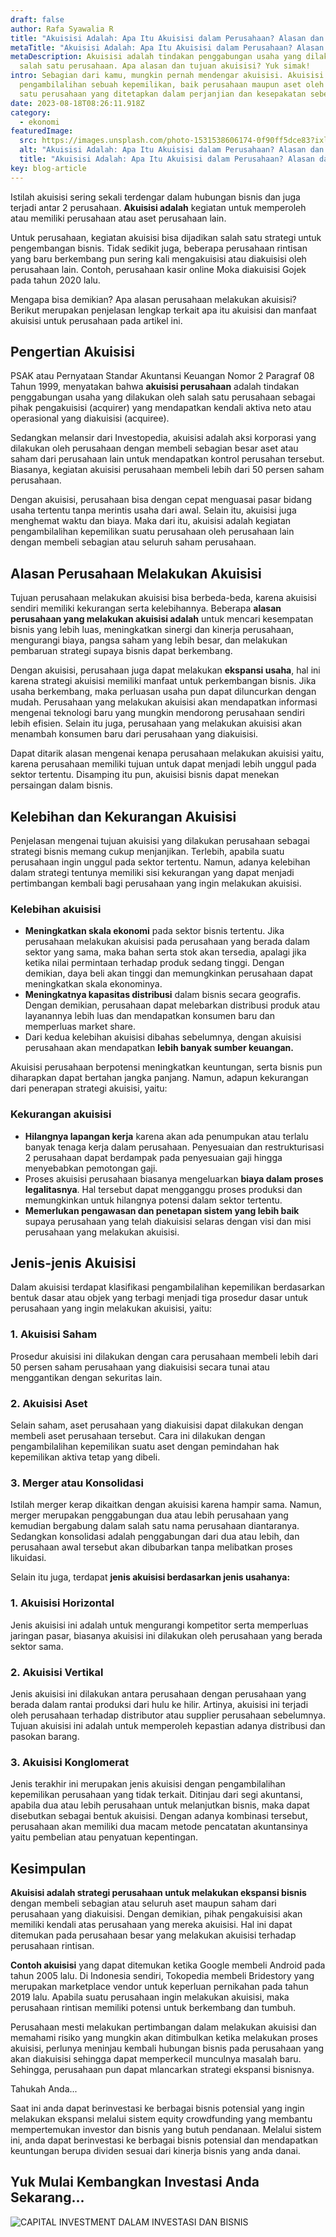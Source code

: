 ```yaml
---
draft: false
author: Rafa Syawalia R
title: "Akuisisi Adalah: Apa Itu Akuisisi dalam Perusahaan? Alasan dan Tujuan"
metaTitle: "Akuisisi Adalah: Apa Itu Akuisisi dalam Perusahaan? Alasan dan Tujuan"
metaDescription: Akuisisi adalah tindakan penggabungan usaha yang dilakukan oleh
  salah satu perusahaan. Apa alasan dan tujuan akuisisi? Yuk simak!
intro: Sebagian dari kamu, mungkin pernah mendengar akuisisi. Akuisisi adalah
  pengambilalihan sebuah kepemilikan, baik perusahaan maupun aset oleh salah
  satu perusahaan yang ditetapkan dalam perjanjian dan kesepakatan sebelumnya.
date: 2023-08-18T08:26:11.918Z
category:
  - ekonomi
featuredImage:
  src: https://images.unsplash.com/photo-1531538606174-0f90ff5dce83?ixlib=rb-1.2.1&ixid=MnwxMjA3fDB8MHxwaG90by1wYWdlfHx8fGVufDB8fHx8&auto=format&fit=crop&w=2874&q=80
  alt: "Akuisisi Adalah: Apa Itu Akuisisi dalam Perusahaan? Alasan dan Tujuan"
  title: "Akuisisi Adalah: Apa Itu Akuisisi dalam Perusahaan? Alasan dan Tujuan"
key: blog-article
---
```

Istilah akuisisi sering sekali terdengar dalam hubungan bisnis dan juga terjadi antar 2 perusahaan. **Akuisisi adalah** kegiatan untuk memperoleh atau memiliki perusahaan atau aset perusahaan lain. 

Untuk perusahaan, kegiatan akuisisi bisa dijadikan salah satu strategi untuk pengembangan bisnis. Tidak sedikit juga, beberapa perusahaan rintisan yang baru berkembang pun sering kali mengakuisisi atau diakuisisi oleh perusahaan lain. Contoh, perusahaan kasir online Moka diakuisisi Gojek pada tahun 2020 lalu.

Mengapa bisa demikian? Apa alasan perusahaan melakukan akuisisi? Berikut merupakan penjelasan lengkap terkait apa itu akuisisi dan manfaat akuisisi untuk perusahaan pada artikel ini.

## Pengertian Akuisisi

PSAK atau Pernyataan Standar Akuntansi Keuangan Nomor 2 Paragraf 08 Tahun 1999, menyatakan bahwa **akuisisi perusahaan** adalah tindakan penggabungan usaha yang dilakukan oleh salah satu perusahaan sebagai pihak pengakuisisi (acquirer) yang mendapatkan kendali aktiva neto atau operasional yang diakuisisi (acquiree).

Sedangkan melansir dari Investopedia, akuisisi adalah aksi korporasi yang dilakukan oleh perusahaan dengan membeli sebagian besar aset atau saham dari perusahaan lain untuk mendapatkan kontrol perusahan tersebut. Biasanya, kegiatan akuisisi perusahaan membeli lebih dari 50 persen saham perusahaan.

Dengan akuisisi, perusahaan bisa dengan cepat menguasai pasar bidang usaha tertentu tanpa merintis usaha dari awal. Selain itu, akuisisi juga menghemat waktu dan biaya. Maka dari itu, akuisisi adalah kegiatan pengambilalihan kepemilikan suatu perusahaan oleh perusahaan lain dengan membeli sebagian atau seluruh saham perusahaan. 

## Alasan Perusahaan Melakukan Akuisisi

Tujuan perusahaan melakukan akuisisi bisa berbeda-beda, karena akuisisi sendiri memiliki kekurangan serta kelebihannya. Beberapa **alasan perusahaan yang melakukan akuisisi adalah** untuk mencari kesempatan bisnis yang lebih luas, meningkatkan sinergi dan kinerja perusahaan, mengurangi biaya, pangsa saham yang lebih besar, dan melakukan pembaruan strategi supaya bisnis dapat berkembang.

Dengan akuisisi, perusahaan juga dapat melakukan **ekspansi usaha**, hal ini karena strategi akuisisi memiliki manfaat untuk perkembangan bisnis. Jika usaha berkembang, maka perluasan usaha pun dapat diluncurkan dengan mudah. Perusahaan yang melakukan akuisisi akan mendapatkan informasi mengenai teknologi baru yang mungkin mendorong perusahaan sendiri lebih efisien. Selain itu juga, perusahaan yang melakukan akuisisi akan menambah konsumen baru dari perusahaan yang diakuisisi.

Dapat ditarik alasan mengenai kenapa perusahaan melakukan akuisisi yaitu, karena perusahaan memiliki tujuan untuk dapat menjadi lebih unggul pada sektor tertentu. Disamping itu pun, akuisisi bisnis dapat menekan persaingan dalam bisnis. 

## Kelebihan dan Kekurangan Akuisisi

Penjelasan mengenai tujuan akuisisi yang dilakukan perusahaan sebagai strategi bisnis memang cukup menjanjikan. Terlebih, apabila suatu perusahaan ingin unggul pada sektor tertentu. Namun, adanya kelebihan dalam strategi tentunya memiliki sisi kekurangan yang dapat menjadi pertimbangan kembali bagi perusahaan yang ingin melakukan akuisisi. 

### Kelebihan akuisisi

* **Meningkatkan skala ekonomi** pada sektor bisnis tertentu. Jika perusahaan melakukan akuisisi pada perusahaan yang berada dalam sektor yang sama, maka bahan serta stok akan tersedia, apalagi jika ketika nilai permintaan terhadap produk sedang tinggi. Dengan demikian, daya beli akan tinggi dan memungkinkan perusahaan dapat meningkatkan skala ekonominya.
* **Meningkatnya kapasitas distribusi** dalam bisnis secara geografis. Dengan demikian, perusahaan dapat melebarkan distribusi produk atau layanannya lebih luas dan mendapatkan konsumen baru dan memperluas market share.
* Dari kedua kelebihan akuisisi dibahas sebelumnya, dengan akuisisi perusahaan akan mendapatkan **lebih banyak sumber keuangan.**

Akuisisi perusahaan berpotensi meningkatkan keuntungan, serta bisnis pun diharapkan dapat bertahan jangka panjang. Namun, adapun kekurangan dari penerapan strategi akuisisi, yaitu:

### Kekurangan akuisisi

* **Hilangnya lapangan kerja** karena akan ada penumpukan atau terlalu banyak tenaga kerja dalam perusahaan. Penyesuaian dan restrukturisasi 2 perusahaan dapat berdampak pada penyesuaian gaji hingga  menyebabkan pemotongan gaji.
* Proses akuisisi perusahaan biasanya mengeluarkan **biaya dalam proses legalitasnya**. Hal tersebut dapat mengganggu proses produksi dan memungkinkan untuk hilangnya potensi dalam sektor tertentu.
* **Memerlukan pengawasan dan penetapan sistem yang lebih baik** supaya perusahaan yang telah diakuisisi selaras dengan visi dan misi perusahaan yang melakukan akuisisi.

## Jenis-jenis Akuisisi

Dalam akuisisi terdapat klasifikasi pengambilalihan kepemilikan berdasarkan bentuk dasar atau objek yang terbagi menjadi tiga prosedur dasar untuk perusahaan yang ingin melakukan akuisisi, yaitu:

### 1. Akuisisi Saham

Prosedur akuisisi ini dilakukan dengan cara perusahaan membeli lebih dari 50 persen saham perusahaan yang diakuisisi secara tunai atau menggantikan dengan sekuritas lain.

### 2. Akuisisi Aset

Selain saham, aset perusahaan yang diakuisisi dapat dilakukan dengan membeli aset perusahaan tersebut. Cara ini dilakukan dengan pengambilalihan kepemilikan suatu aset dengan pemindahan hak kepemilikan aktiva tetap yang dibeli.

### 3. Merger atau Konsolidasi

Istilah merger kerap dikaitkan dengan akuisisi karena hampir sama. Namun, merger merupakan penggabungan dua atau lebih perusahaan yang kemudian bergabung dalam salah satu nama perusahaan diantaranya. Sedangkan konsolidasi adalah penggabungan dari dua atau lebih, dan perusahaan awal tersebut akan dibubarkan tanpa melibatkan proses likuidasi. 

Selain itu juga, terdapat **jenis akuisisi berdasarkan jenis usahanya:**

### 1. Akuisisi Horizontal

Jenis akuisisi ini adalah untuk mengurangi kompetitor serta memperluas jaringan pasar, biasanya akuisisi ini dilakukan oleh perusahaan yang berada sektor sama.

### 2. Akuisisi Vertikal

Jenis akuisisi ini dilakukan antara perusahaan dengan perusahaan yang berada dalam rantai produksi dari hulu ke hilir. Artinya, akuisisi ini terjadi oleh perusahaan terhadap distributor atau supplier perusahaan sebelumnya. Tujuan akuisisi ini adalah untuk memperoleh kepastian adanya distribusi dan pasokan barang.

### 3. Akuisisi Konglomerat

Jenis terakhir ini merupakan jenis akuisisi dengan pengambilalihan kepemilikan perusahaan yang tidak terkait. Ditinjau dari segi akuntansi, apabila dua atau lebih perusahaan untuk melanjutkan bisnis, maka dapat disebutkan sebagai bentuk akuisisi. Dengan adanya kombinasi tersebut, perusahaan akan memiliki dua macam metode pencatatan akuntansinya yaitu pembelian atau penyatuan kepentingan.

## Kesimpulan

**Akuisisi adalah strategi perusahaan untuk melakukan ekspansi bisnis** dengan membeli sebagian atau seluruh aset maupun saham dari perusahaan yang diakuisisi. Dengan demikian, pihak pengakuisisi akan memiliki kendali atas perusahaan yang mereka akuisisi. Hal ini dapat ditemukan pada perusahaan besar yang melakukan akuisisi terhadap perusahaan rintisan.

**Contoh akuisisi** yang dapat ditemukan ketika Google membeli Android pada tahun 2005 lalu. Di Indonesia sendiri, Tokopedia membeli Bridestory yang merupakan marketplace vendor untuk keperluan pernikahan pada tahun 2019 lalu. Apabila suatu perusahaan ingin melakukan akuisisi, maka perusahaan rintisan memiliki potensi untuk berkembang dan tumbuh.  

Perusahaan mesti melakukan pertimbangan dalam melakukan akuisisi dan memahami risiko yang mungkin akan ditimbulkan ketika melakukan proses akuisisi, perlunya meninjau kembali hubungan bisnis pada perusahaan yang akan diakuisisi sehingga dapat memperkecil munculnya masalah baru. Sehingga, perusahaan pun dapat mlancarkan strategi  ekspansi bisnisnya. 

Tahukah Anda... 

S﻿aat ini anda dapat berinvestasi ke berbagai bisnis potensial yang ingin melakukan ekspansi melalui sistem equity crowdfunding yang membantu mempertemukan investor dan bisnis yang butuh pendanaan. Melalui sistem ini, anda dapat berinvestasi ke berbagai bisnis potensial dan mendapatkan keuntungan berupa dividen sesuai dari kinerja bisnis yang anda danai. 

## Y﻿uk Mulai Kembangkan Investasi Anda Sekarang...

![CAPITAL INVESTMENT DALAM INVESTASI DAN BISNIS](https://icx.id/img/snapinsta.app_346119647_1435083573982006_484823168912654359_n_1080-1-.jpg)